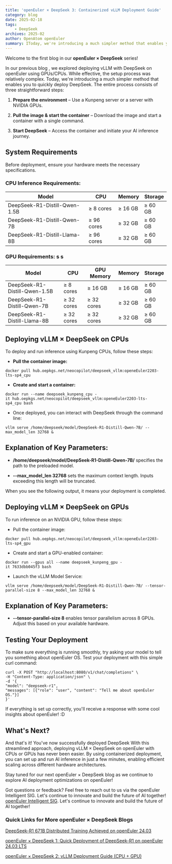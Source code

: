```yaml
---
title: 'openEuler × DeepSeek 3: Containerized vLLM Deployment Guide'
category: blog 
date: 2025-02-18
tags:
    - DeepSeek
archives: 2025-02
author: OpenAtom openEuler 
summary: IToday, we're introducing a much simpler method that enables you to quickly deploy DeepSeek. 
---
```




Welcome to the first blog in our **openEuler × DeepSeek** series! 

In our previous blog , we explored deploying vLLM with DeepSeek on openEuler using GPUs/CPUs. While effective, the setup process was relatively complex. Today, we're introducing a much simpler method that enables you to quickly deploy DeepSeek. The entire process consists of three straightforward steps:

1. **Prepare the environment** – Use a Kunpeng server or a server with NVIDIA GPUs.

2. **Pull the image & start the container** – Download the image and start a container with a single command.

3. **Start DeepSeek** – Access the container and initiate your AI inference journey.


## System Requirements

Before deployment, ensure your hardware meets the necessary specifications.

### CPU Inference Requirements:

|  Model  |  CPU  |  Memory  |  Storage  |
|  --------  | --------  | --------  | --------  |
| DeepSeek-R1-Distill-Qwen-1.5B  | ≥ 8 cores | ≥ 16 GB  | ≥ 60 GB |
| DeepSeek-R1-Distill-Qwen-7B  | ≥ 96 cores | ≥ 32 GB  | ≥ 60 GB  |
| DeepSeek-R1-Distill-Llama-8B | ≥ 96 cores | ≥ 32 GB  | ≥ 60 GB  |

### GPU Requirements: s s

|  Model  |  CPU  |  GPU Memory  |  Memory  |  Storage  |
|  --------  | --------  | --------  | --------  |  --------  |
| DeepSeek-R1-Distill-Qwen-1.5B  | ≥ 8 cores | ≥ 16 GB | ≥ 16 GB  | ≥ 60 GB |
| DeepSeek-R1-Distill-Qwen-7B  | ≥ 32 cores | ≥ 32 cores | ≥ 32 GB  | ≥ 60 GB  |
| DeepSeek-R1-Distill-Llama-8B | ≥ 32 cores | ≥ 32 cores | ≥ 32 GB  | ≥ 60 GB  |

## Deploying vLLM × DeepSeek on CPUs

To deploy and run inference using Kunpeng CPUs, follow these steps:

- **Pull the container image:**

```
docker pull hub.oepkgs.net/neocopilot/deepseek_vllm:openeEuler2203-lts-sp4_cpu
```

- **Create and start a container:**

```
docker run --name deepseek_kunpeng_cpu -it hub.oepkgs.net/neocopilot/deepseek_vllm:openeEuler2203-lts-sp4_cpu bash
```

- Once deployed, you can interact with DeepSeek through the command line:

```
vllm serve /home/deepseek/model/DeepSeek-R1-Distill-Qwen-7B/ --max_model_len 32768 &
```

## Explanation of Key Parameters:

- **/home/deepseek/model/DeepSeek-R1-Distill-Qwen-7B/** specifies the path to the preloaded model.

- **--max_model_len 32768** sets the maximum context length. Inputs exceeding this length will be truncated.

When you see the following output, it means your deployment is completed.



## Deploying vLLM × DeepSeek on GPUs

To run inference on an NVIDIA GPU, follow these steps:


- Pull the container image:

```
docker pull hub.oepkgs.net/neocopilot/deepseek_vllm:openeEuler2203-lts-sp4_gpu
```

- Create and start a GPU-enabled container:

```
docker run --gpus all --name deepseek_kunpeng_gpu -it 7633dbb045f3 bash
```

- Launch the vLLM Model Service:

```
vllm serve /home/deepseek/model/DeepSeek-R1-Distill-Qwen-7B/ --tensor-parallel-size 8 --max_model_len 32768 &
```

## Explanation of Key Parameters:

- **--tensor-parallel-size 8** enables tensor parallelism across 8 GPUs. Adjust this based on your available hardware.

## Testing Your Deployment

To make sure everything is running smoothly, try asking your model to tell you something about openEuler OS. Test your deployment with this simple curl command:

```
curl -X POST "http://localhost:8080/v1/chat/completions" \
-H "Content-Type: application/json" \
-d '{
"model": "deepseek-r1",
"messages": [{"role": "user", "content": "Tell me about openEuler OS."}]
}'
```
If everything is set up correctly, you'll receive a response with some cool insights about openEuler! :D

## What's Next?

And that's it! You've now successfully deployed DeepSeek With this streamlined approach, deploying vLLM × DeepSeek on openEuler with CPUs or GPUs has never been easier. By using containerized deployment, you can set up and run AI inference in just a few minutes, enabling efficient scaling across different hardware architectures.

Stay tuned for our next openEuler × DeepSeek blog as we continue to explore AI deployment optimizations on openEuler!

Got questions or feedback? Feel free to reach out to us via the openEuler Intelligent SIG. Let's continue to innovate and build the future of AI together! [openEuler Intelligent SIG](https://www.openeuler.org/en/sig/sig-intelligence). Let's continue to innovate and build the future of AI together!

### Quick Links for More openEuler × DeepSeek Blogs

[DeepSeek-R1 671B Distributed Training Achieved on openEuler 24.03](https://www.linkedin.com/pulse/deepseek-r1-671b-distributed-training-achieved-openeuler-2403-pdg4c/?trackingId=6OJRE%2F4OxlftBPasgwkXwA%3D%3Dz)

[openEuler × DeepSeek 1: Quick Deployment of DeepSeek-R1 on openEuler 24.03 LTS](https://www.linkedin.com/pulse/openeuler-deepseek-1-quick-deployment-deepseek-r1-2403-lts-lhz2c/?trackingId=ygYh5rDF7AI06u0qQXqXlg%3D%3D)

[openEuler × DeepSeek 2: vLLM Deployment Guide (CPU + GPU)](https://www.linkedin.com/pulse/openeuler-deepseek-2-vllm-deployment-guide-cpu-gpu-openeuler-mw3mc/?trackingId=0o2UNnLGX8otPP5iRnPsww%3D%3D)